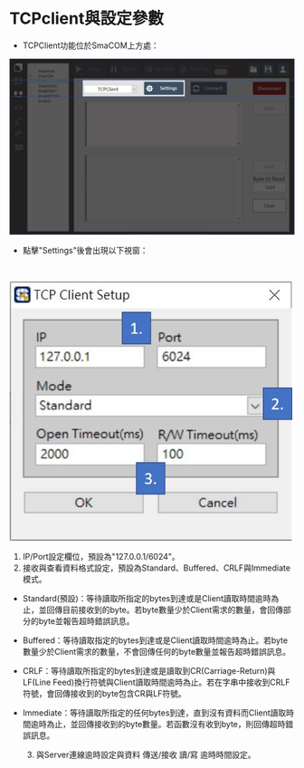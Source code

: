 # TCPclient與設定參數

* TCPClient功能位於SmaCOM上方處：

![SmaCOM TCPClient&#x8A2D;&#x5B9A;&#x4F4D;&#x7F6E;](../../.gitbook/assets/tcpclient-jie-mian.JPG)

* 點擊"Settings"後會出現以下視窗：

 ​   

![SmaCOM TCP Client Setup&#x4ECB;&#x9762;](../../.gitbook/assets/tcpclientsetup-jie-mian.JPG)

1. IP/Port設定欄位，預設為"127.0.0.1/6024"。
2. 接收與查看資料格式設定，預設為Standard、Buffered、CRLF與Immediate模式。

* Standard\(預設\)：等待讀取所指定的bytes到達或是Client讀取時間逾時為止，並回傳目前接收到的byte。若byte數量少於Client需求的數量，會回傳部分的byte並報告超時錯誤訊息。
* Buffered：等待讀取指定的bytes到達或是Client讀取時間逾時為止。若byte數量少於Client需求的數量，不會回傳任何的byte數量並報告超時錯誤訊息。
* CRLF：等待讀取所指定的bytes到達或是讀取到CR\(Carriage-Return\)與LF\(Line Feed\)換行符號與Client讀取時間逾時為止。若在字串中接收到CRLF符號，會回傳接收到的byte包含CR與LF符號。
* Immediate：等待讀取所指定的任何bytes到達，直到沒有資料而Client讀取時間逾時為止，並回傳接收到的byte數量。若函數沒有收到byte，則回傳超時錯誤訊息。

    3. 與Server連線逾時設定與資料 傳送/接收 讀/寫 逾時時間設定。

